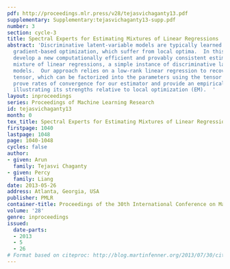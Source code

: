 ```yaml
---
pdf: http://proceedings.mlr.press/v28/tejasvichaganty13.pdf
supplementary: Supplementary:tejasvichaganty13-supp.pdf
number: 3
section: cycle-3
title: Spectral Experts for Estimating Mixtures of Linear Regressions
abstract: 'Discriminative latent-variable models are typically learned using EM or
  gradient-based optimization, which suffer from local optima.  In this paper, we
  develop a new computationally efficient and provably consistent estimator for the
  mixture of linear regressions, a simple instance of discriminative latent-variable
  models.  Our approach relies on a low-rank linear regression to recover a symmetric
  tensor, which can be factorized into the parameters using the tensor power method.  We
  prove rates of convergence for our estimator and provide an empirical evaluation
  illustrating its strengths relative to local optimization (EM).  '
layout: inproceedings
series: Proceedings of Machine Learning Research
id: tejasvichaganty13
month: 0
tex_title: Spectral Experts for Estimating Mixtures of Linear Regressions
firstpage: 1040
lastpage: 1048
page: 1040-1048
cycles: false
author:
- given: Arun
  family: Tejasvi Chaganty
- given: Percy
  family: Liang
date: 2013-05-26
address: Atlanta, Georgia, USA
publisher: PMLR
container-title: Proceedings of the 30th International Conference on Machine Learning
volume: '28'
genre: inproceedings
issued:
  date-parts:
  - 2013
  - 5
  - 26
# Format based on citeproc: http://blog.martinfenner.org/2013/07/30/citeproc-yaml-for-bibliographies/
---
```

